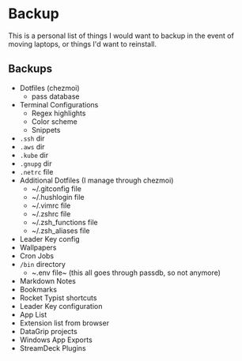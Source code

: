 # Backup

This is a personal list of things I would want to backup in the event of moving laptops, or things I'd want to reinstall. 

## Backups

- Dotfiles (chezmoi)
  - pass database
- Terminal Configurations
  - Regex highlights
  - Color scheme
  - Snippets
- `.ssh` dir
- `.aws` dir
- `.kube` dir
- `.gnupg` dir
- `.netrc` file
- Additional Dotfiles (I manage through chezmoi)
  - ~/.gitconfig file
  - ~/.hushlogin file
  - ~/.vimrc file
  - ~/.zshrc file
  - ~/.zsh_functions file
  - ~/.zsh_aliases file
- Leader Key config
- Wallpapers
- Cron Jobs
- `/bin` directory
  - ~.env file~ (this all goes through passdb, so not anymore)
- Markdown Notes
- Bookmarks
- Rocket Typist shortcuts
- Leader Key configuration
- App List
- Extension list from browser
- DataGrip projects
- Windows App Exports
- StreamDeck Plugins

